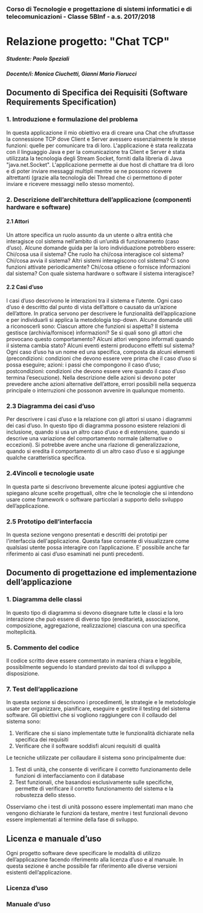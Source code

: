### Corso di Tecnologie e progettazione di sistemi informatici e di telecomunicazioni - Classe 5BInf - a.s. 2017/2018

# Relazione progetto: "Chat TCP"
##### Studente: Paolo Speziali
##### Docente/i: Monica Ciuchetti, Gianni Mario Fiorucci

## Documento di Specifica dei Requisiti (Software Requirements Specification)
### 1. Introduzione e formulazione del problema
In questa applicazione il mio obiettivo era di creare una Chat che sfruttasse la connessione TCP dove Client e Server avessero essenzialmente le stesse funzioni: quelle per comunicare tra di loro. L'applicazione è stata realizzata con il linguaggio Java e per la comunicazione tra Client e Server è stata utilizzata la tecnologia degli Stream Socket, forniti dalla libreria di Java "java.net.Socket". L'applicazione permette ai due host di chattare tra di loro e di poter inviare messaggi multipli mentre se ne possono ricevere altrettanti (grazie alla tecnologia dei Thread che ci permettono di poter inviare e ricevere messaggi nello stesso momento).
### 2. Descrizione dell’architettura dell’applicazione (componenti     hardware e software)
#### 2.1 Attori
Un attore specifica un ruolo assunto da un utente o altra entità che interagisce col sistema nell’ambito di un’unità di funzionamento (caso d’uso). Alcune domande guida per la loro individuazione potrebbero essere:
Chi/cosa usa il sistema?
Che ruolo ha chi/cosa interagisce col sistema?
Chi/cosa avvia il sistema?
Altri sistemi interagiscono col sistema?
Ci sono funzioni attivate periodicamente?
Chi/cosa ottiene o fornisce informazioni dal sistema?
Con quale sistema hardware o software il sistema interagisce?
#### 2.2 Casi d’uso
I casi d’uso descrivono le interazioni tra il sistema e l’utente. Ogni caso d’uso è descritto dal punto di vista dell’attore o causato da un’azione dell’attore. In pratica servono per descrivere le funzionalità dell’applicazione e per individuarli si applica la metodologia top-down. Alcune domande utili a riconoscerli sono:
Ciascun attore che funzioni si aspetta?
Il sistema gestisce (archivia/fornisce) informazioni? Se sì quali sono gli attori che provocano questo comportamento?
Alcuni attori vengono informati quando il sistema cambia stato?
Alcuni eventi esterni producono effetti sul sistema?
Ogni caso d’uso ha un nome ed una specifica, composta da alcuni elementi (precondizioni: condizioni che devono essere vere prima che il caso d’uso si possa eseguire; azioni: i passi che compongono il caso d’uso; postcondizioni: condizioni che devono essere vere quando il caso d’uso termina l’esecuzione).
Nella descrizione delle azioni si devono poter prevedere anche azioni alternative dell’attore, errori possibili nella sequenza principale o interruzioni che possonon avvenire in qualunque momento.
### 2.3 Diagramma dei casi d’uso
Per descrivere i casi d’uso e la relazione con gli attori si usano i diagrammi dei casi     d’uso. In questo tipo di diagramma possono esistere relazioni di inclusione, quando     si usa un altro caso d’uso e di estensione, quando si descrive una variazione del comportamento normale (alternative o eccezioni).
Si potrebbe avere anche una rlazione di generalizzazione, quando si eredita il comportamento di un altro caso d’uso e si aggiunge qualche caratteristica specifica.
### 2.4Vincoli e tecnologie usate
In questa parte si descrivono brevemente alcune ipotesi aggiuntive che spiegano alcune scelte progettuali, oltre che le tecnologie che si intendono usare come framework o software particolari a supporto dello sviluppo dell’applicazione.
### 2.5 Prototipo dell’interfaccia
In questa sezione vengono presentati e descritti dei prototipi per l'interfaccia dell'applicazione. Questa fase consente di visualizzare come qualsiasi utente possa interagire con l’applicazione. E’ possibile anche far riferimento ai casi d’uso esaminati nei punti precedenti.
## Documento di progettazione ed implementazione dell’applicazione
### 1. Diagramma delle classi
In questo tipo di diagramma si devono disegnare tutte le classi e la loro interazione che può essere di diverso tipo (ereditarietà, associazione, composizione, aggregazione, realizzazione) ciascuna con una specifica molteplicità.
### 5. Commento del codice
Il codice scritto deve essere commentato in maniera chiara e leggibile, possibilmente seguendo lo standard previsto dai tool di sviluppo a disposizione.
### 7. Test dell’applicazione
In questa sezione si descrivono i procedimenti, le strategie e le metodologie usate per organizzare,  pianificare, eseguire e gestire il testing del sistema software.
Gli obiettivi che si vogliono raggiungere con il collaudo del sistema sono:
1. Verificare che si siano implementate tutte le funzionalità dichiarate nella specifica dei requisiti
2. Verificare che il software soddisfi alcuni requisiti di qualità

Le tecniche utilizzate per collaudare il sistema sono principalmente due:
1. Test di unità, che consente di verificare il corretto funzionamento delle funzioni di interfacciamento con il database
2. Test funzionali, che basandosi esclusivamente sulle specifiche, permette di verificare il corretto funzionamento del sistema e la robustezza dello stesso.

Osserviamo che i test di unità possono essere implementati man mano che vengono dichiarate le funzioni da testare, mentre i test funzionali devono essere implementati al termine della fase di sviluppo.
## Licenza e manuale d’uso
Ogni progetto software deve specificare le modalità di utilizzo dell’applicazione facendo riferimento alla licenza d’uso e al manuale. In questa sezione è anche possibile far riferimento alle diverse versioni esistenti dell’applicazione.
### Licenza d’uso
### Manuale d’uso


